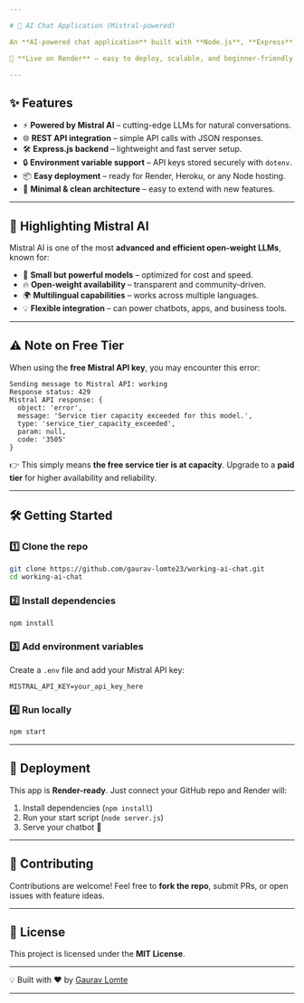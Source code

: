 ```yaml
---

# 🧠 AI Chat Application (Mistral-powered)

An **AI-powered chat application** built with **Node.js**, **Express**, and **Mistral AI API**, designed to deliver intelligent real-time responses in a simple, lightweight interface.

🚀 **Live on Render** – easy to deploy, scalable, and beginner-friendly.

---
```





## ✨ Features

* ⚡ **Powered by Mistral AI** – cutting-edge LLMs for natural conversations.
* 🌐 **REST API integration** – simple API calls with JSON responses.
* 🛠️ **Express.js backend** – lightweight and fast server setup.
* 🔒 **Environment variable support** – API keys stored securely with `dotenv`.
* 📦 **Easy deployment** – ready for Render, Heroku, or any Node hosting.
* 🎨 **Minimal & clean architecture** – easy to extend with new features.

---

## 🌟 Highlighting Mistral AI

Mistral AI is one of the most **advanced and efficient open-weight LLMs**, known for:

* 🧩 **Small but powerful models** – optimized for cost and speed.
* 🔥 **Open-weight availability** – transparent and community-driven.
* 🌍 **Multilingual capabilities** – works across multiple languages.
* 💡 **Flexible integration** – can power chatbots, apps, and business tools.

---

## ⚠️ Note on Free Tier

When using the **free Mistral API key**, you may encounter this error:

```
Sending message to Mistral API: working
Response status: 429
Mistral API response: {
  object: 'error',
  message: 'Service tier capacity exceeded for this model.',
  type: 'service_tier_capacity_exceeded',
  param: null,
  code: '3505'
}
```

👉 This simply means **the free service tier is at capacity**.
Upgrade to a **paid tier** for higher availability and reliability.

---

## 🛠️ Getting Started

### 1️⃣ Clone the repo

```bash
git clone https://github.com/gaurav-lomte23/working-ai-chat.git
cd working-ai-chat
```

### 2️⃣ Install dependencies

```bash
npm install
```

### 3️⃣ Add environment variables

Create a `.env` file and add your Mistral API key:

```env
MISTRAL_API_KEY=your_api_key_here
```

### 4️⃣ Run locally

```bash
npm start
```

---

## 🚀 Deployment

This app is **Render-ready**. Just connect your GitHub repo and Render will:

1. Install dependencies (`npm install`)
2. Run your start script (`node server.js`)
3. Serve your chatbot 🎉

---

## 🤝 Contributing

Contributions are welcome!
Feel free to **fork the repo**, submit PRs, or open issues with feature ideas.

---

## 📜 License

This project is licensed under the **MIT License**.

---

💡 Built with ❤️ by [Gaurav Lomte](https://github.com/gaurav-lomte23)

---

